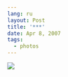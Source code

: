```yaml
---
lang: ru
layout: Post
title: '***'
date: Apr 8, 2007
tags:
  - photos
---
```


![](/images/blog/Sapegin-Artem-20D-2007-04-07-292-9238.jpg)
